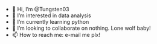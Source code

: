 - 👋 Hi, I’m @Tungsten03
- 👀 I’m interested in data analysis
- 🌱 I’m currently learning python
- 💞️ I’m looking to collaborate on nothing. Lone wolf baby!
- 📫 How to reach me: e-mail me plx!

<!---
Tungsten03/Tungsten03 is a ✨ special ✨ repository because its `README.md` (this file) appears on your GitHub profile.
You can click the Preview link to take a look at your changes.
--->
